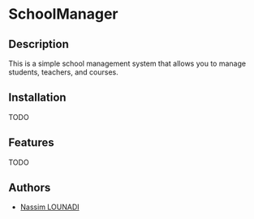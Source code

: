 # SchoolManager

## Description
This is a simple school management system that allows you to manage students, teachers, and courses.

## Installation
TODO

## Features
TODO

## Authors
- [Nassim LOUNADI](https://nassimlounadi.fr/)
